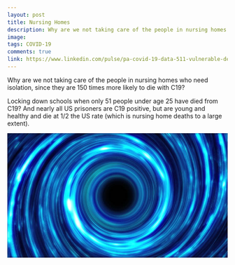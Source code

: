 ```yaml
---
layout: post
title: Nursing Homes
description: Why are we not taking care of the people in nursing homes
image: 
tags: COVID-19
comments: true
link: https://www.linkedin.com/pulse/pa-covid-19-data-511-vulnerable-deaths-tests-reported-claire-smyth/
---
```

Why are we not taking care of the people in nursing homes who need
isolation, since they are 150 times more likely to die with C19?

Locking down schools when only 51 people under age 25 have died from
C19? And nearly all US prisoners are C19 positive, but are young and
healthy and die at 1/2 the US rate (which is nursing home deaths to a
large extent).

![](/../../assets/images/post-images/nursing/c366785ba8935700943fa9d5397a02d0.jpg)
